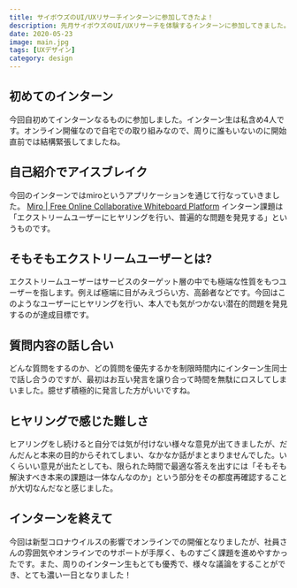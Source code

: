 ```yaml
---
title: サイボウズのUI/UXリサーチインターンに参加してきたよ！
description: 先月サイボウズのUI/UXリサーチを体験するインターンに参加してきました。新型コロナウイルスの影響でオンラインでの開催となりましたが、無事に終えることができました。
date: 2020-05-23
image: main.jpg
tags: [UXデザイン]
category: design
---
```


## 初めてのインターン
今回自初めてインターンなるものに参加しました。インターン生は私含め4人です。オンライン開催なので自宅での取り組みなので、周りに誰もいないのに開始直前では結構緊張してましたね。

## 自己紹介でアイスブレイク
今回のインターンではmiroというアプリケーションを通じて行なっていきました。
[Miro \| Free Online Collaborative Whiteboard Platform](https://miro.com/)
インターン課題は「エクストリームユーザーにヒヤリングを行い、普遍的な問題を発見する」というものです。

## そもそもエクストリームユーザーとは?
エクストリームユーザーはサービスのターゲット層の中でも極端な性質をもつユーザーを指します。例えば極端に目がみえづらい方、高齢者などです。今回はこのようなユーザーにヒヤリングを行い、本人でも気がつかない潜在的問題を発見するのが達成目標です。

## 質問内容の話し合い
どんな質問をするのか、どの質問を優先するかを制限時間内にインターン生同士で話し合うのですが、最初はお互い発言を譲り合って時間を無駄にロスしてしまいました。臆せず積極的に発言した方がいいですね。

## ヒヤリングで感じた難しさ
ヒアリングをし続けると自分では気が付けない様々な意見が出てきましたが、だんだんと本来の目的からそれてしまい、なかなか話がまとまりませんでした。いくらいい意見が出たとしても、限られた時間で最適な答えを出すには「そもそも解決すべき本来の課題は一体なんなのか」という部分をその都度再確認することが大切なんだなと感じました。

## インターンを終えて
今回は新型コロナウイルスの影響でオンラインでの開催となりましたが、社員さんの雰囲気やオンラインでのサポートが手厚く、ものすごく課題を進めやすかったです。また、周りのインターン生もとても優秀で、様々な議論をすることができ、とても濃い一日となりました！
